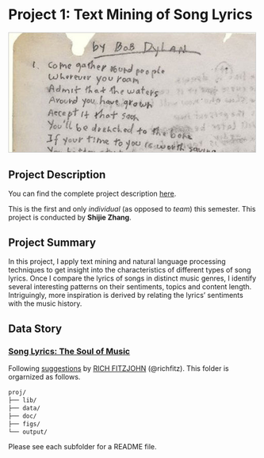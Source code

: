# Project 1: Text Mining of Song Lyrics

<img src="figs/title1.jpeg" width="500">

## Project Description

You can find the complete project description [here](doc/Proj1_desc.md). 

This is the first and only *individual* (as opposed to *team*) this semester. This project is conducted by **Shijie Zhang**.



## Project Summary

In this project, I apply text mining and natural language processing techniques to get insight into the characteristics of different types of song lyrics. Once I compare the lyrics of songs in distinct music genres, I identify several interesting patterns on their sentiments, topics and content length. Intriguingly, more inspiration is derived by relating the lyrics’ sentiments with the music history.


## Data Story

### [Song Lyrics: The Soul of Music](doc/Project_report.html) 



Following [suggestions](http://nicercode.github.io/blog/2013-04-05-projects/) by [RICH FITZJOHN](http://nicercode.github.io/about/#Team) (@richfitz). This folder is orgarnized as follows.

```
proj/
├── lib/
├── data/
├── doc/
├── figs/
└── output/
```

Please see each subfolder for a README file.
